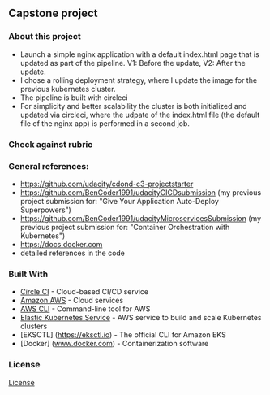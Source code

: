 ## Capstone project

### About this project
- Launch a simple nginx application with a default index.html page that is updated as part of the pipeline. V1: Before the update, V2: After the update.
- I chose a rolling deployment strategy, where I update the image for the previous kubernetes cluster.
- The pipeline is built with circleci
- For simplicity and better scalability the cluster is both initialized and updated via circleci, where the udpate of the index.html file (the default file of the nginx app) is performed in a second job.

### Check against rubric


### General references:
- https://github.com/udacity/cdond-c3-projectstarter 
- https://github.com/BenCoder1991/udacityCICDsubmission (my previous project submission for: "Give Your Application Auto-Deploy Superpowers")
- https://github.com/BenCoder1991/udacityMicroservicesSubmission (my previous project submission for: "Container Orchestration with Kubernetes")
- https://docs.docker.com
- detailed references in the code


### Built With
- [Circle CI](www.circleci.com) - Cloud-based CI/CD service
- [Amazon AWS](https://aws.amazon.com/) - Cloud services
- [AWS CLI](https://aws.amazon.com/cli/) - Command-line tool for AWS
- [Elastic Kubernetes Service](https://aws.amazon.com/eks/) - AWS service to build and scale Kubernetes clusters
- [EKSCTL] (https://eksctl.io) - The official CLI for Amazon EKS
- [Docker] (www.docker.com) - Containerization software


### License
[License](LICENSE.md)
